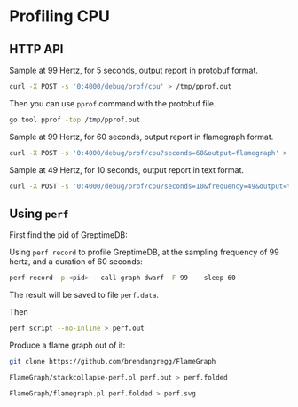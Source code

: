 # Profiling CPU

## HTTP API
Sample at 99 Hertz, for 5 seconds, output report in [protobuf format](https://github.com/google/pprof/blob/master/proto/profile.proto).
```bash
curl -X POST -s '0:4000/debug/prof/cpu' > /tmp/pprof.out
```

Then you can use `pprof` command with the protobuf file.
```bash
go tool pprof -top /tmp/pprof.out
```

Sample at 99 Hertz, for 60 seconds, output report in flamegraph format.
```bash
curl -X POST -s '0:4000/debug/prof/cpu?seconds=60&output=flamegraph' > /tmp/pprof.svg
```

Sample at 49 Hertz, for 10 seconds, output report in text format.
```bash
curl -X POST -s '0:4000/debug/prof/cpu?seconds=10&frequency=49&output=text' > /tmp/pprof.txt
```

## Using `perf`

First find the pid of GreptimeDB:

Using `perf record` to profile GreptimeDB, at the sampling frequency of 99 hertz, and a duration of 60 seconds:

```bash
perf record -p <pid> --call-graph dwarf -F 99 -- sleep 60
```

The result will be saved to file `perf.data`.

Then

```bash
perf script --no-inline > perf.out
```

Produce a flame graph out of it:

```bash
git clone https://github.com/brendangregg/FlameGraph

FlameGraph/stackcollapse-perf.pl perf.out > perf.folded

FlameGraph/flamegraph.pl perf.folded > perf.svg
```
